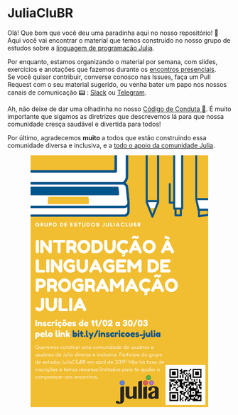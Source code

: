 # JuliaCluBR

Olá! Que bom que você deu uma paradinha aqui no nosso repositório! :tada:  
Aqui você vai encontrar o material que temos construído no nosso grupo de estudos sobre a [linguagem de programação Julia](https://juliacomputing.com/).

Por enquanto, estamos organizando o material por semana, com slides, exercícios e anotações que fazemos durante os [encontros presenciais](https://calendar.google.com/event?action=TEMPLATE&tmeid=NmtyajhlOWs2dGdtMmJiNTYwcm04YjlrY2twamdiOW9ja282NGI5bzZsaTM4bzlrNmtxajBlMWo3NF8yMDE5MDQxM1QxMzAwMDBaIG43cWhrMXQzNWVkbzdtOXAxZ3FnZmw4b3ZrQGc&tmsrc=n7qhk1t35edo7m9p1gqgfl8ovk%40group.calendar.google.com&scp=ALL).  
Se você quiser contribuir, converse conosco nas Issues, faça um Pull Request com o seu material sugerido, ou venha bater um papo nos nossos canais de comunicação :pager: : [Slack](https://join.slack.com/t/julia-diversity-ptbr/shared_invite/enQtNjA0MDA1MTczNDYzLWNhOTY2NDhhODdjMTUyMzk1OTM1YjhlYmEyZWM0MzcyNDRkZTI5MDZlOGQ4ZGEyMWE0Y2QyNzg1MzI4ZGIzM2M) ou [Telegram](https://t.me/joinchat/Kw8FC1RJ-PN0wTeUK1AlFg).  

Ah, não deixe de dar uma olhadinha no nosso [Código de Conduta :page_facing_up:](CODIGO-DE-CONDUTA.md). É muito importante que sigamos as diretrizes que descrevemos lá para que nossa comunidade cresça saudável e divertida para todos! 

Por último, agradecemos **muito** a todos que estão construindo essa comunidade diversa e inclusiva, e a [todo o apoio da comunidade Julia](https://juliacomputing.com/blog/2018/11/30/DandI-grant-awards.html).

<p align="center">
    <img src="img/banner-div-julia.png" width="400">
</p>
